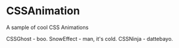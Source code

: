 # CSSAnimation
A sample of cool CSS Animations

CSSGhost - boo.
SnowEffect - man, it's cold.
CSSNinja - dattebayo.